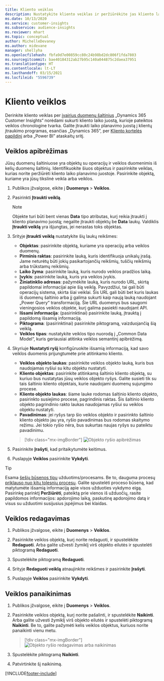 ```yaml
---
title: Kliento veiklos
description: Nustatykite kliento veiklas ir peržiūrėkite jas kliento laiko juostoje.
ms.date: 10/13/2020
ms.service: customer-insights
ms.subservice: audience-insights
ms.reviewer: mhart
ms.topic: conceptual
author: MichelleDevaney
ms.author: midevane
manager: shellyha
ms.openlocfilehash: fbfa9d7e00859cc80c24b98bd2dc806f1fda7803
ms.sourcegitcommit: bae40184312ab27b95c140a044875c2daea37951
ms.translationtype: HT
ms.contentlocale: lt-LT
ms.lasthandoff: 03/15/2021
ms.locfileid: "5596739"
---
```

# <a name="customer-activities"></a>Kliento veiklos

Derinkite kliento veiklas per [įvairius duomenų šaltinius](data-sources.md) „Dynamics 365 Customer Insights“ norėdami sukurti kliento laiko juostą, kurioje pateiktos veiklos chronologine tvarka. Galite įtraukti laiko planavimo juostą į klientų įtraukimo programas, esančias „Dynamics 365”, per [Kliento kortelės papildinį](customer-card-add-in.md) arba „Power BI” ataskaitų sritį.

## <a name="define-an-activity"></a>Veiklos apibrėžimas

Jūsų duomenų šaltiniuose yra objektų su operacijų ir veiklos duomenimis iš kelių duomenų šaltinių. Identifikuokite šiuos objektus ir pasirinkite veiklas, kurias norite peržiūrėti kliento laiko planavimo juostoje. Pasirinkite objektą, kuriame yra jūsų tikslinė veikla arba veiklos.

1. Publikos įžvalgose, eikite į **Duomenys** > **Veiklos**.

1. Pasirinkti **Įtraukti veiklą**.

   > [!NOTE]
   > Objekte turi būti bent vienas **Data** tipo atributas, kurį reikia įtraukti į kliento planavimo juostą; negalite įtraukti objektų be **Data** laukų. Valdiklis **Įtraukti veiklą** yra išjungtas, jei nerastas toks objektas.

1. Srityje **įtraukti veiklą** nustatykite šių laukų reikšmes:

   - **Objektas**: pasirinkite objektą, kuriame yra operacijų arba veiklos duomenų.
   - **Pirminis raktas**: pasirinkite lauką, kuris identifikuoja unikalų įrašą. Jame neturėtų būti jokių pasikartojančių reikšmių, tuščių reikšmių arba trūkstamų reikšmių.
   - **Laiko žyma**: pasirinkite lauką, kuris nurodo veiklos pradžios laiką.
   - **Įvykis**: pasirinkite lauką, kuris yra veiklos įvykis.
   - **Žiniatinklio adresas**: pažymėkite lauką, kuris nurodo URL, skirtą papildomai informacijai apie šią veiklą. Pavyzdžiui, tai gali būti operacijų sistema, skirta šiai veiklai. Šis URL gali būti bet kuris laukas iš duomenų šaltinio arba jį galima sukurti kaip naują lauką naudojant „Power Query“ transformaciją. Šie URL duomenys bus saugomi vieningosios veiklos objekte, kurį galima pasiekti naudojant API.
   - **Išsami informacija**: (pasirinktinai) pasirinkite lauką, įtrauktą į papildomą išsamią informaciją.
   - **Piktograma**: (pasirinktinai) pasirinkite piktogramą, vaizduojančią šią veiklą.
   - **Veiklos tipas**: nustatykite veiklos tipo nuorodą į „Common Data Model“, kuris geriausiai atitinka veiklos semantinį apibrėžimą.

1. Skyriuje **Nustatyti ryšį** konfigūruokite išsamią informaciją, kad savo veiklos duomenis prijungtumėte prie atitinkamo kliento.

    - **Veiklos objekto laukas**: pasirinkite veiklos objekto lauką, kuris bus naudojamas ryšiui su kitu objektu nustatyti.
    - **Kliento objektas**: pasirinkite atitinkamą šaltinio kliento objektą, su kuriuo bus nustatytas jūsų veiklos objekto ryšys. Galite susieti tik su tais šaltinio kliento objektais, kurie naudojami duomenų sujungimo procese.
    - **Kliento objekto laukas**: šiame lauke rodomas šaltinio kliento objekto, pasirinkto susiejimo procese, pagrindinis raktas. Šis šaltinio kliento objekto pagrindinio rakto laukas naudojamas ryšiui su veiklos objektu nustatyti.
    - **Pavadinimas**: jei ryšys tarp šio veiklos objekto ir pasirinkto šaltinio kliento objekto jau yra, ryšio pavadinimas bus rodomas skaitymo režimu. Jei tokio ryšio nėra, bus sukurtas naujas ryšys su pateiktu pavadinimu.
   
   > [!div class="mx-imgBorder"]
   > ![Objekto ryšio apibrėžimas](media/activities-entities-define.png "Objekto ryšio apibrėžimas")

1. Pasirinkite **Įrašyti**, kad pritaikytumėte keitimus.

1. Puslapyje **Veiklos** pasirinkite **Vykdyti**.

> [!TIP]
> Esama [šešių būsenos tipų](system.md#status-types) užduotims/procesams. Be to, dauguma procesų [priklauso nuo kitų tolesnių procesų](system.md#refresh-policies). Galite spustelėti proceso būseną, kad matytumėte išsamią informaciją apie visos užduoties vykdymo eigą. Pasirinkę parinktį **Peržiūrėti**, pateiktą prie vienos iš užduočių, rasite papildomos informacijos: apdorojimo laiką, paskutinę apdorojimo datą ir visus su užduotimi susijusius įspėjimus bei klaidas.

## <a name="edit-an-activity"></a>Veiklos redagavimas

1. Publikos įžvalgose, eikite į **Duomenys** > **Veiklos**.

2. Pasirinkite veiklos objektą, kurį norite redaguoti, ir spustelėkite **Redaguoti**. Arba galite užvesti žymiklį virš objekto eilutės ir spustelėti piktogramą **Redaguoti**.

3. Spustelėkite piktogramą **Redaguoti**.

4. Srityje **Redaguoti veiklą** atnaujinkite reikšmes ir pasirinkite **Įrašyti**.

5. Puslapyje **Veiklos** pasirinkite **Vykdyti**.

## <a name="delete-an-activity"></a>Veiklos panaikinimas

1. Publikos įžvalgose, eikite į **Duomenys** > **Veiklos**.

2. Pasirinkite veiklos objektą, kurį norite pašalinti, ir spustelėkite **Naikinti**. Arba galite užvesti žymiklį virš objekto eilutės ir spustelėti piktogramą **Naikinti**. Be to, galite pažymėti kelis veiklos objektus, kuriuos norite panaikinti vienu metu.
   > [!div class="mx-imgBorder"]
   > ![Objekto ryšio redagavimas arba naikinimas](media/activities-entities-edit-delete.png "Objekto ryšio redagavimas arba naikinimas")

3. Spustelėkite piktogramą **Naikinti**.

4. Patvirtinkite šį naikinimą.


[!INCLUDE[footer-include](../includes/footer-banner.md)]